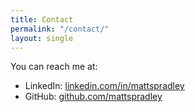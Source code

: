 ```yaml
---
title: Contact
permalink: "/contact/"
layout: single
---
```


You can reach me at:

<!--- Email: [you@example.com](mailto:you@example.com)-->
- LinkedIn: [linkedin.com/in/mattspradley](https://www.linkedin.com/in/mattspradley/)
- GitHub: [github.com/mattspradley](https://github.com/mattspradley)
